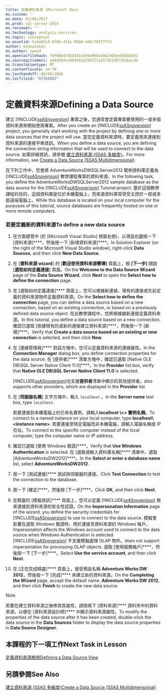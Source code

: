```yaml
---
title: 定義資料來源 |Microsoft Docs
ms.custom: ''
ms.date: 03/06/2017
ms.prod: sql-server-2014
ms.reviewer: ''
ms.technology: analysis-services
ms.topic: conceptual
ms.assetid: 5a3e83c9-8788-431e-85b0-a68c79377ff3
author: minewiskan
ms.author: owend
ms.openlocfilehash: fdf00b47360341e2b9a99654482d65be83b86503
ms.sourcegitcommit: ad4d92dce894592a259721a1571b1d8736abacdb
ms.translationtype: MT
ms.contentlocale: zh-TW
ms.lasthandoff: 08/04/2020
ms.locfileid: "87584802"
---
```

# <a name="defining-a-data-source"></a><span data-ttu-id="23175-102">定義資料來源</span><span class="sxs-lookup"><span data-stu-id="23175-102">Defining a Data Source</span></span>
  <span data-ttu-id="23175-103">建立 [!INCLUDE[ssASnoversion](../includes/ssasnoversion-md.md)] 專案之後，您通常會定義專案要使用的一或多個資料來源來開始使用專案。</span><span class="sxs-lookup"><span data-stu-id="23175-103">After you create an [!INCLUDE[ssASnoversion](../includes/ssasnoversion-md.md)] project, you generally start working with the project by defining one or more data sources that the project will use.</span></span> <span data-ttu-id="23175-104">當您定義資料來源時，要定義用來連接到資料來源的連接字串資訊。</span><span class="sxs-lookup"><span data-stu-id="23175-104">When you define a data source, you are defining the connection string information that will be used to connect to the data source.</span></span> <span data-ttu-id="23175-105">如需詳細資訊，請參閱 [建立資料來源 &#40;SSAS 多維度&#41;](multidimensional-models/create-a-data-source-ssas-multidimensional.md)。</span><span class="sxs-lookup"><span data-stu-id="23175-105">For more information, see [Create a Data Source &#40;SSAS Multidimensional&#41;](multidimensional-models/create-a-data-source-ssas-multidimensional.md).</span></span>  
  
 <span data-ttu-id="23175-106">在下列工作中，您會將 AdventureWorksDWSQLServer2012 範例資料庫定義為 [!INCLUDE[ssASnoversion](../includes/ssasnoversion-md.md)] 教學課程專案的資料來源。</span><span class="sxs-lookup"><span data-stu-id="23175-106">In the following task, you define the AdventureWorksDWSQLServer2012 sample database as the data source for the [!INCLUDE[ssASnoversion](../includes/ssasnoversion-md.md)] Tutorial project.</span></span> <span data-ttu-id="23175-107">基於這個教學課程的目的，這個資料庫是位於本機電腦上，而來源資料庫常常受主控於一部或多部遠端電腦上。</span><span class="sxs-lookup"><span data-stu-id="23175-107">While this database is located on your local computer for the purposes of this tutorial, source databases are frequently hosted on one or more remote computers.</span></span>  
  
### <a name="to-define-a-new-data-source"></a><span data-ttu-id="23175-108">若要定義新的資料來源</span><span class="sxs-lookup"><span data-stu-id="23175-108">To define a new data source</span></span>  
  
1.  <span data-ttu-id="23175-109">在方案總管中 (於 [Microsoft Visual Studio] 視窗右側)，以滑鼠右鍵按一下 [資料來源]\*\*\*\*，然後按一下 [新增資料來源]\*\*\*\*。</span><span class="sxs-lookup"><span data-stu-id="23175-109">In Solution Explorer (on the right of the Microsoft Visual Studio window), right-click **Data Sources**, and then click **New Data Source**.</span></span>  
  
2.  <span data-ttu-id="23175-110">在 [**資料來源 wizard**] 的 [**歡迎使用資料來源嚮導]** 頁面上，按 **[下一步]** 開啟 [**選取如何定義連接**] 頁面。</span><span class="sxs-lookup"><span data-stu-id="23175-110">On the **Welcome to the Data Source Wizard** page of the **Data Source Wizard**, click **Next** to open the **Select how to define the connection** page.</span></span>  
  
3.  <span data-ttu-id="23175-111">在 [選取如何定義連接]\*\*\*\* 頁面上，您可以根據新連接、現有的連接或先前定義的資料來源物件定義資料來源。</span><span class="sxs-lookup"><span data-stu-id="23175-111">On the **Select how to define the connection** page, you can define a data source based on a new connection, based on an existing connection, or based on a previously defined data source object.</span></span> <span data-ttu-id="23175-112">在此教學課程中，您將根據據新連接定義資料來源。</span><span class="sxs-lookup"><span data-stu-id="23175-112">In this tutorial, you define a data source based on a new connection.</span></span> <span data-ttu-id="23175-113">確認已選取 [依據現有的或新的連接建立資料來源]\*\*\*\*，然後按一下 [新增]\*\*\*\*。</span><span class="sxs-lookup"><span data-stu-id="23175-113">Verify that **Create a data source based on an existing or new connection** is selected, and then click **New**.</span></span>  
  
4.  <span data-ttu-id="23175-114">在 [連線管理員]\*\*\*\* 對話方塊中，您可以定義資料來源的連線屬性。</span><span class="sxs-lookup"><span data-stu-id="23175-114">In the **Connection Manager** dialog box, you define connection properties for the data source.</span></span> <span data-ttu-id="23175-115">在 [提供者]\*\*\*\* 清單方塊中，確認已選取 [Native OLE DB\SQL Server Native Client 11.0]\*\*\*\*。</span><span class="sxs-lookup"><span data-stu-id="23175-115">In the **Provider** list box, verify that **Native OLE DB\SQL Server Native Client 11.0** is selected.</span></span>  
  
     [!INCLUDE[ssASnoversion](../includes/ssasnoversion-md.md)]<span data-ttu-id="23175-116">也支援**提供者**清單中顯示的其他提供者。</span><span class="sxs-lookup"><span data-stu-id="23175-116">also supports other providers, which are displayed in the **Provider** list.</span></span>  
  
5.  <span data-ttu-id="23175-117">在 [**伺服器名稱**] 文字方塊中，輸入 `localhost` 。</span><span class="sxs-lookup"><span data-stu-id="23175-117">In the **Server name** text box, type `localhost`.</span></span>  
  
     <span data-ttu-id="23175-118">若要連接到本機電腦上的已命名實例，請輸入**localhost \\<\> 實例名稱**。</span><span class="sxs-lookup"><span data-stu-id="23175-118">To connect to a named instance on your local computer, type **localhost\\<instance name\>**.</span></span> <span data-ttu-id="23175-119">若要連接至特定電腦而非本機電腦，請輸入電腦名稱或 IP 位址。</span><span class="sxs-lookup"><span data-stu-id="23175-119">To connect to the specific computer instead of the local computer, type the computer name or IP address.</span></span>  
  
6.  <span data-ttu-id="23175-120">確認已選取 [使用 Windows 驗證]\*\*\*\*。</span><span class="sxs-lookup"><span data-stu-id="23175-120">Verify that **Use Windows Authentication** is selected.</span></span> <span data-ttu-id="23175-121">在 [選取或輸入資料庫名稱]\*\*\*\* 清單中，選取 [AdventureWorksDW2012]\*\*\*\*。</span><span class="sxs-lookup"><span data-stu-id="23175-121">In the **Select or enter a database name** list, select **AdventureWorksDW2012**.</span></span>  
  
7.  <span data-ttu-id="23175-122">按一下 [測試連接]\*\*\*\* 測試與伺服器的連接。</span><span class="sxs-lookup"><span data-stu-id="23175-122">Click **Test Connection** to test the connection to the database.</span></span>  
  
8.  <span data-ttu-id="23175-123">按一下 [確定]\*\*\*\*，然後按 [下一步]\*\*\*\*。</span><span class="sxs-lookup"><span data-stu-id="23175-123">Click **OK**, and then click **Next**.</span></span>  
  
9. <span data-ttu-id="23175-124">在精靈的 [模擬資訊]\*\*\*\* 頁面上，您可以定義 [!INCLUDE[ssASnoversion](../includes/ssasnoversion-md.md)] 用來連接到資料來源的安全性認證。</span><span class="sxs-lookup"><span data-stu-id="23175-124">On the **Impersonation Information** page of the wizard, you define the security credentials for [!INCLUDE[ssASnoversion](../includes/ssasnoversion-md.md)] to use to connect to the data source.</span></span> <span data-ttu-id="23175-125">模擬會影響在選取 Windows 驗證時，用於連接至資料來源的 Windows 帳戶。</span><span class="sxs-lookup"><span data-stu-id="23175-125">Impersonation affects the Windows account used to connect to the data source when Windows Authentication is selected.</span></span> [!INCLUDE[ssASnoversion](../includes/ssasnoversion-md.md)] <span data-ttu-id="23175-126">不支援模擬處理 OLAP 物件。</span><span class="sxs-lookup"><span data-stu-id="23175-126">does not support impersonation for processing OLAP objects.</span></span> <span data-ttu-id="23175-127">選取 [使用服務帳戶]\*\*\*\*，然後按一下 [下一步]\*\*\*\*。</span><span class="sxs-lookup"><span data-stu-id="23175-127">Select **Use the service account**, and then click **Next**.</span></span>  
  
10. <span data-ttu-id="23175-128">在 [正在完成精靈]\*\*\*\* 頁面上，接受預設名稱 **Adventure Works DW 2012**，然後按一下 [完成]\*\*\*\* 來建立新的資料來源。</span><span class="sxs-lookup"><span data-stu-id="23175-128">On the **Completing the Wizard** page, accept the default name, **Adventure Works DW 2012**, and then click **Finish** to create the new data source.</span></span>  
  
> [!NOTE]  
>  <span data-ttu-id="23175-129">若要在建立資料來源之後修改其屬性，請按兩下 [資料來源]\*\*\*\* 資料夾中的資料來源，以便在 [資料來源設計師]\*\*\*\* 中顯示資料來源屬性。</span><span class="sxs-lookup"><span data-stu-id="23175-129">To modify the properties of the data source after it has been created, double-click the data source in the **Data Sources** folder to display the data source properties in **Data Source Designer**.</span></span>  
  
## <a name="next-task-in-lesson"></a><span data-ttu-id="23175-130">本課程的下一項工作</span><span class="sxs-lookup"><span data-stu-id="23175-130">Next Task in Lesson</span></span>  
 [<span data-ttu-id="23175-131">定義資料來源檢視</span><span class="sxs-lookup"><span data-stu-id="23175-131">Defining a Data Source View</span></span>](lesson-1-3-defining-a-data-source-view.md)  
  
## <a name="see-also"></a><span data-ttu-id="23175-132">另請參閱</span><span class="sxs-lookup"><span data-stu-id="23175-132">See Also</span></span>  
 [<span data-ttu-id="23175-133">建立資料來源 &#40;SSAS 多維度&#41;</span><span class="sxs-lookup"><span data-stu-id="23175-133">Create a Data Source &#40;SSAS Multidimensional&#41;</span></span>](multidimensional-models/create-a-data-source-ssas-multidimensional.md)  
  
  
